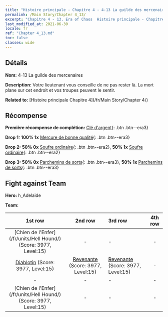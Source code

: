 ```yaml
---
title: "Histoire principale - Chapitre 4 - 4-13 La guilde des mercenaires"
permalink: /Main Story/Chapter 4_13/
excerpt: "Chapitre 4 - 13. Era of Chaos  Histoire principale - Chapitre 4_13. 4-13 La guilde des mercenaires"
last_modified_at: 2021-06-30
locale: fr
ref: "Chapter 4_13.md"
toc: false
classes: wide
---
```


## Détails

 **Nom:** 4-13 La guilde des mercenaires

 **Description:** Votre lieutenant vous conseille de ne pas rester là. La mort plane sur cet endroit et vos troupes peuvent le sentir.

 **Related to:** [Histoire principale Chapitre 4](/fr/Main Story/Chapter 4/)

## Récompense

 **Première récompense de complétion:** [Clé d'argent](/ItemsFR/con_693/){: .btn .btn--era3}

 **Drop 1:** **100% 1x** [Mercure de bonne qualité](/ItemsFR/mat_14/){: .btn .btn--era3}

 **Drop 2:** **50% 0x** [Soufre ordinaire](/ItemsFR/mat_9/){: .btn .btn--era2}, **50% 1x** [Soufre ordinaire](/ItemsFR/mat_9/){: .btn .btn--era2}

 **Drop 3:** **50% 0x** [Parchemins de sorts](/ItemsFR/con_694/){: .btn .btn--era3}, **50% 1x** [Parchemins de sorts](/ItemsFR/con_694/){: .btn .btn--era3}


## Fight against Team
 **Hero:** h_Adelaide

 **Team:**


  | 1st row | 2nd row | 3rd row | 4th row |
  |:----:|:----:|:----|:----:|
  | [Chien de l'Enfer](/fr/units/Hell Hound/) (Score: 3977, Level:15)  | - | - | - |
  | [Diablotin](/fr/units/Imp/) (Score: 3977, Level:15)  | [Revenante](/fr/units/Wight/) (Score: 3977, Level:15)  | [Revenante](/fr/units/Wight/) (Score: 3977, Level:15)  | - |
  | - | - | - | - |
  | [Chien de l'Enfer](/fr/units/Hell Hound/) (Score: 3977, Level:15)  | - | - | - |


